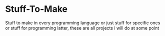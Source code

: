 # Stuff-To-Make
Stuff to make in every programming language or just stuff for specific ones or stuff for programming latter, these are all projects i will do at some point
